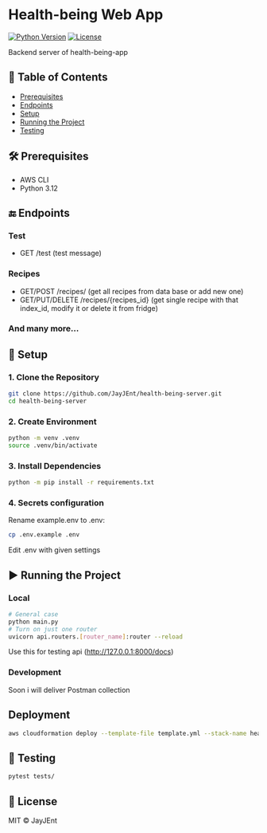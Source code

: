 # Health-being Web App

[![Python Version](https://img.shields.io/badge/python-3.13%2B-blue)](https://www.python.org/)
[![License](https://img.shields.io/badge/license-MIT-green)](LICENSE)

Backend server of health-being-app

## 📌 Table of Contents
- [Prerequisites](#-prerequisites)
- [Endpoints](#-endpoints)
- [Setup](#-setup)
- [Running the Project](#-running-the-project)
- [Testing](#-testing)


## 🛠 Prerequisites
- AWS CLI
- Python 3.12


## 🔚 Endpoints

### Test
- GET /test (test message)

### Recipes
- GET/POST /recipes/ (get all recipes from data base or add new one)
- GET/PUT/DELETE /recipes/{recipes_id} (get single recipe with that index_id, modify it or delete it from fridge)

### And many more...

## 🚀 Setup

### 1. Clone the Repository
```bash
git clone https://github.com/JayJEnt/health-being-server.git
cd health-being-server
```

### 2. Create Environment
```bash
python -m venv .venv
source .venv/bin/activate
```

### 3. Install Dependencies
```bash
python -m pip install -r requirements.txt
```

### 4. Secrets configuration
Rename example.env to .env:

```bash
cp .env.example .env
```

Edit .env with given settings


## ▶ Running the Project

### Local
```bash
# General case
python main.py
# Turn on just one router
uvicorn api.routers.[router_name]:router --reload
```
Use this for testing api (http://127.0.0.1:8000/docs)

### Development
Soon i will deliver Postman collection


## Deployment
```bash
aws cloudformation deploy --template-file template.yml --stack-name health-being_server --capabilities CAPABILITY_IAM
```


## 🧪 Testing
```bash
pytest tests/
```


## 📜 License
MIT © JayJEnt
